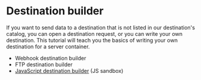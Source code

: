 # Destination builder

If you want to send data to a destination that is not listed in our destination's catalog, you can open a destination request, or you can write your own destination. This tutorial will teach you the basics of writing your own destination for a server container.

* Webhook destination builder
* FTP destination builder
* [JavaScript destination builder](serverside-destination-api.md) (JS sandbox)
